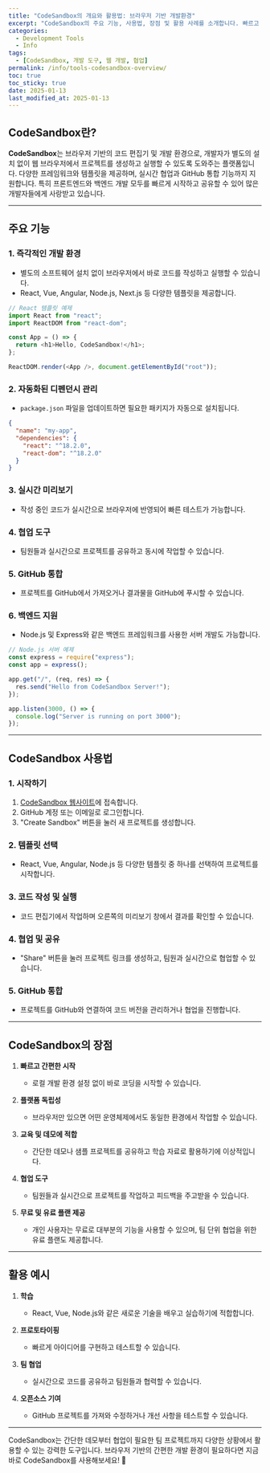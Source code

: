 ```yaml
---
title: "CodeSandbox의 개요와 활용법: 브라우저 기반 개발환경"
excerpt: "CodeSandbox의 주요 기능, 사용법, 장점 및 활용 사례를 소개합니다. 빠르고 간편한 웹 기반 개발환경을 만나보세요."
categories:
  - Development Tools
  - Info
tags:
  - [CodeSandbox, 개발 도구, 웹 개발, 협업]
permalink: /info/tools-codesandbox-overview/
toc: true
toc_sticky: true
date: 2025-01-13
last_modified_at: 2025-01-13
---
```


## CodeSandbox란?

**CodeSandbox**는 브라우저 기반의 코드 편집기 및 개발 환경으로, 개발자가 별도의 설치 없이 웹 브라우저에서 프로젝트를 생성하고 실행할 수 있도록 도와주는 플랫폼입니다. 다양한 프레임워크와 템플릿을 제공하며, 실시간 협업과 GitHub 통합 기능까지 지원합니다. 특히 프론트엔드와 백엔드 개발 모두를 빠르게 시작하고 공유할 수 있어 많은 개발자들에게 사랑받고 있습니다.

---

## 주요 기능

### 1. **즉각적인 개발 환경**
- 별도의 소프트웨어 설치 없이 브라우저에서 바로 코드를 작성하고 실행할 수 있습니다.
- React, Vue, Angular, Node.js, Next.js 등 다양한 템플릿을 제공합니다.

```javascript
// React 템플릿 예제
import React from "react";
import ReactDOM from "react-dom";

const App = () => {
  return <h1>Hello, CodeSandbox!</h1>;
};

ReactDOM.render(<App />, document.getElementById("root"));
```

### 2. **자동화된 디펜던시 관리**
- `package.json` 파일을 업데이트하면 필요한 패키지가 자동으로 설치됩니다.

```json
{
  "name": "my-app",
  "dependencies": {
    "react": "^18.2.0",
    "react-dom": "^18.2.0"
  }
}
```

### 3. **실시간 미리보기**
- 작성 중인 코드가 실시간으로 브라우저에 반영되어 빠른 테스트가 가능합니다.

### 4. **협업 도구**
- 팀원들과 실시간으로 프로젝트를 공유하고 동시에 작업할 수 있습니다.

### 5. **GitHub 통합**
- 프로젝트를 GitHub에서 가져오거나 결과물을 GitHub에 푸시할 수 있습니다.

### 6. **백엔드 지원**
- Node.js 및 Express와 같은 백엔드 프레임워크를 사용한 서버 개발도 가능합니다.

```javascript
// Node.js 서버 예제
const express = require("express");
const app = express();

app.get("/", (req, res) => {
  res.send("Hello from CodeSandbox Server!");
});

app.listen(3000, () => {
  console.log("Server is running on port 3000");
});
```

---

## CodeSandbox 사용법

### 1. **시작하기**
1. [CodeSandbox 웹사이트](https://codesandbox.io)에 접속합니다.
2. GitHub 계정 또는 이메일로 로그인합니다.
3. "Create Sandbox" 버튼을 눌러 새 프로젝트를 생성합니다.

### 2. **템플릿 선택**
- React, Vue, Angular, Node.js 등 다양한 템플릿 중 하나를 선택하여 프로젝트를 시작합니다.

### 3. **코드 작성 및 실행**
- 코드 편집기에서 작업하며 오른쪽의 미리보기 창에서 결과를 확인할 수 있습니다.

### 4. **협업 및 공유**
- "Share" 버튼을 눌러 프로젝트 링크를 생성하고, 팀원과 실시간으로 협업할 수 있습니다.

### 5. **GitHub 통합**
- 프로젝트를 GitHub와 연결하여 코드 버전을 관리하거나 협업을 진행합니다.

---

## CodeSandbox의 장점

1. **빠르고 간편한 시작**
   - 로컬 개발 환경 설정 없이 바로 코딩을 시작할 수 있습니다.

2. **플랫폼 독립성**
   - 브라우저만 있으면 어떤 운영체제에서도 동일한 환경에서 작업할 수 있습니다.

3. **교육 및 데모에 적합**
   - 간단한 데모나 샘플 프로젝트를 공유하고 학습 자료로 활용하기에 이상적입니다.

4. **협업 도구**
   - 팀원들과 실시간으로 프로젝트를 작업하고 피드백을 주고받을 수 있습니다.

5. **무료 및 유료 플랜 제공**
   - 개인 사용자는 무료로 대부분의 기능을 사용할 수 있으며, 팀 단위 협업을 위한 유료 플랜도 제공합니다.

---

## 활용 예시

1. **학습**
   - React, Vue, Node.js와 같은 새로운 기술을 배우고 실습하기에 적합합니다.

2. **프로토타이핑**
   - 빠르게 아이디어를 구현하고 테스트할 수 있습니다.

3. **팀 협업**
   - 실시간으로 코드를 공유하고 팀원들과 협력할 수 있습니다.

4. **오픈소스 기여**
   - GitHub 프로젝트를 가져와 수정하거나 개선 사항을 테스트할 수 있습니다.

---

CodeSandbox는 간단한 데모부터 협업이 필요한 팀 프로젝트까지 다양한 상황에서 활용할 수 있는 강력한 도구입니다. 브라우저 기반의 간편한 개발 환경이 필요하다면 지금 바로 CodeSandbox를 사용해보세요! 🚀

